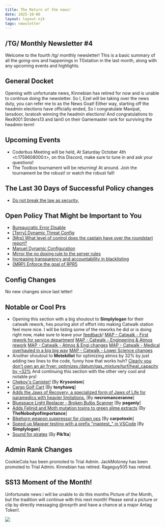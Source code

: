 ```yaml
---
title: The Return of the news!
date: 2025-10-06
layout: layout.njk
tags: newsletter
---
```

## /TG/ Monthly Newsletter #4
Welcome to the fourth /tg/ monthly newsletter!
This is a basic summary of all the going-ons and happenings in TGstation in the last month, along with any upcoming events and highlights.

## General Docket
Opening with unfortunate news, Kinnebian has retired for now and is unable to continue doing the newsletter.
So I, Ezel will be taking over the news duty, you can refer me to as the News Goat!
Either way, starting off the headmin elections have officially ended, So I congratulate Maxipat, Iansdoor, Isratosh winning the headmin elections!
And congratulations to Rex9001 Striders13 and Iain0 on their Gamemaster rank for surviving the headmin term!

## Upcoming Events
- Coderbus Meeting will be held, At Saturday October 4th <t:1759608000:t>, on this Discord, make sure to tune in and ask your questions!
- The Toolbox tournament will be returning! At around. Join the tournament be the robust! or watch the robust fall!

## The Last 30 Days of Successful Policy changes
- [Do not break the law as security.](https://forums.tgstation13.org/viewtopic.php?t=39028)

## Open Policy That Might be Important to You
- [Bureaucratic Error Disable](https://forums.tgstation13.org/viewtopic.php?t=39224)
- [[Terry] Dynamic Threat Config](https://forums.tgstation13.org/viewtopic.php?t=39186)
- [[Mrp] What level of control does the captain have over the roundstart report?](https://forums.tgstation13.org/viewtopic.php?t=39041)
- [Manuel Dynamic Configuration](https://forums.tgstation13.org/viewtopic.php?t=38947)
- [Mirror the no doxing rule to the server rules](https://forums.tgstation13.org/viewtopic.php?t=39017)
- [Increasing transparency and accountability in blacklisting](https://forums.tgstation13.org/viewtopic.php?t=38984)
- [{MRP} Enforce the goal of RPR5](https://forums.tgstation13.org/viewtopic.php?t=38824)

## Config Changes
No new changes since last letter!

## Notable or Cool Prs 
- Opening this section with a big shoutout to **Simplylogan** for their catwalk rework, hes pouring alot of effort into making Catwalk station feel more nice. I will be listing some of the reworks he did or is doing right now, make sure to leave your [feedback](https://forums.tgstation13.org/viewtopic.php?t=37007)!
[MAP - Catwalk - First rework for service department](https://github.com/tgstation/tgstation/pull/93057)
[MAP - Catwalk - Engineering & Atmos rework](https://github.com/tgstation/tgstation/pull/92830)
[MAP - Catwalk - Atmos & Engi changes](https://github.com/tgstation/tgstation/pull/93058)
[MAP - Catwalk - Medical overhauled in a big big way](https://github.com/tgstation/tgstation/pull/93150)
[MAP - Catwalk - Lower Science changes](https://github.com/tgstation/tgstation/pull/92802)
- Another shoutout to **Metekillot** for optimizing atmos by 32% by just adding two lines to the code, funny how that works huh?
[Clearly you don't own an air fryer: optimizes /datum/gas_mixture/turf/heat_capacity by ~32%](https://github.com/tgstation/tgstation/pull/92926)
And continuing this section with the other very cool and notable prs!
- [Chekov's Canister!](https://github.com/tgstation/tgstation/pull/93028) [By **Krysonism**]
- [Cargo Golf Cart](https://github.com/tgstation/tgstation/pull/92688) [By **tonyhawq**]
- [Adds the Jaws of Recovery, a specialized form of Jaws of Life for paramedics with heavier limitations.](https://github.com/tgstation/tgstation/pull/93021) [By **necromanceranne**]
- [Bluespace Light Replacer - Broken Bulbs Scanner](https://github.com/tgstation/tgstation/pull/93187) [By **paganiy**]
- [Adds Felinid and Moth mutation toxins to green slime extracts](https://github.com/tgstation/tgstation/pull/93154) [By **TheNobodyofimportance**]
- [Bikehorn weapon suppressor for clown ops](https://github.com/tgstation/tgstation/pull/93129) [By **carpotoxin**]
- [Speed up Mapper testing with a prefix "maptest_" in VSCode](https://github.com/tgstation/tgstation/pull/93238) [By **Simplylogan**]
- [Sound for pirates](https://github.com/tgstation/tgstation/pull/93159) [By **Pik1ta**]

## Admin Rank Changes 
CookieCola has been promoted to Trial Admin.
JackMoloney has been promoted to Trial Admin.
Kinnebian has retired.
Rageguy505 has retired.

## SS13 Moment of the Month!
Unfortunate news i will be unable to do this months Picture of the Month, but the tradition will continue with this next month!
Please send a picture or clip by directly messaging @rosyrth and have a chance at a major Antag Token!.

![](/assets/img/newsletter_images/newsletter-04-2025.png)